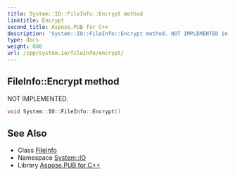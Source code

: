 ```yaml
---
title: System::IO::FileInfo::Encrypt method
linktitle: Encrypt
second_title: Aspose.PUB for C++
description: 'System::IO::FileInfo::Encrypt method. NOT IMPLEMENTED in C++.'
type: docs
weight: 800
url: /cpp/system.io/fileinfo/encrypt/
---
```

## FileInfo::Encrypt method


NOT IMPLEMENTED.

```cpp
void System::IO::FileInfo::Encrypt()
```


## See Also

* Class [FileInfo](../)
* Namespace [System::IO](../../)
* Library [Aspose.PUB for C++](../../../)
